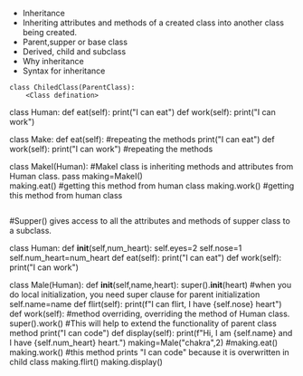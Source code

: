 - Inheritance
- Inheriting attributes and methods of a created class into another class being created.
- Parent,supper or base class
- Derived, child and subclass
-  Why inheritance
- Syntax for inheritance
```
class ChiledClass(ParentClass):
    <Class defination>
```
class Human:
    def eat(self):
        print("I can eat")
    def work(self):
        print("I can work")

class Make:
    def eat(self):        #repeating the methods
        print("I can eat")
    def work(self):
        print("I can work") #repeating the methods

class MakeI(Human):  #MakeI class is inheriting methods and attributes from Human class.
    pass
making=MakeI()  
making.eat()    #getting this method from human class
making.work()   #getting this method from human class
```

```
#Supper() gives access to all the attributes and methods of supper class to a subclass.

class Human:
    def __init__(self,num_heart):
        self.eyes=2
        self.nose=1
        self.num_heart=num_heart
    def eat(self):
        print("I can eat")
    def work(self):
        print("I can work")

class Male(Human):
    def __init__(self,name,heart):
        super().__init__(heart)  #when you do local initialization, you need super clause for parent initialization
        self.name=name
    def flirt(self):
        print(f"I can flirt, I have {self.nose} heart")
    def work(self):  #method overriding, overriding the method of Human class.
        super().work()  #This will help to extend the functionality of parent class method
        print("I can code")
    def display(self):
        print(f"Hi, I am {self.name} and I have {self.num_heart} heart.")
making=Male("chakra",2)
#making.eat()
making.work()  #this method prints "I can code" because it is overwritten in child class
making.flirt()
making.display()
```
